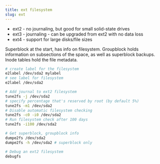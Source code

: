 ```yaml
---
title: ext filesystem
slug: ext
---
```


* ext2 - no journaling, but good for small solid-state drives
* ext3 - journaling - can be upgraded from ext2 with no data loss
* ext4 - support for large disks/file sizes

Superblock at the start, has info on filesystem. Groupblock holds information on subsections of the space, as well as superblock backups. Inode tables hold the file metadata.

```bash
# create label for the filesystem
e2label /dev/sda2 mylabel
# see label for filesystem
e2label /dev/sda2

# Add journal to ext2 filesystem
tune2fs -j /dev/sda2
# specify percentage that's reserved by root (by default 5%)
tune2fs -m1 /dev/sda2
# Disable automatic filesystem checking
tune2fs -c0 -i0 /dev/sda2
# Run filesystem check after 100 days
tune2fs -i100 /dev/sda2

# Get superblock, groupblock info
dumpe2fs /dev/sda2
dumpe2fs -h /dev/sda2 # superblock only

# Debug an ext2 filesystem
debugfs
```

